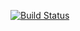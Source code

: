 
[![Build Status](https://travis-ci.org/GavrilovN/Derevotest.svg?branch=master)](https://travis-ci.org/GavrilovN/Derevotest)
